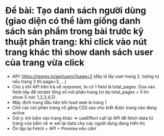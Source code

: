 # Đề bài: Tạo danh sách người dùng (giao diện có thể làm giống danh sách sản phẩm trong bài trước kỹ thuật phân trang: khi click vào nút trang khác thì show  danh sách user của trang vừa click
- API: https://reqres.in/api/users?page=2 (đây là lấy user trang 2, tương tự nếu trang 3 thì page=3, ...)
- Chú ý khi API trên trả về response, ta có 1 field là total_pages. Dựa vào field này để render tổng số nút phân trang (ví dụ total_pages = 5 thì show 5 nút: 1,2,3,4,5)
- Mặc định trang đầu tiên khi load web là trang 1
- Chỗ các nút phân trang cố gắng CSS sao cho biết được trang nào đang active
- Gợi ý: khi bấm vào trang khác => useEffect call lại API để fetch data từ trang vừa bấm về => set lại data cho các người dùng đang hiển thị
- Ôn tập lại Fetch + API + Promise nếu cần!